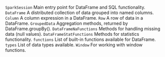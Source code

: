 `SparkSession` Main entry point for DataFrame and SQL functionality.
`DataFrame` A distributed collection of data grouped into named columns.
`Column` A column expression in a DataFrame.
`Row` A row of data in a DataFrame.
`GroupedData` Aggregation methods, returned by DataFrame.groupBy().
`DataFrameNaFunctions` Methods for handling missing data (null values).
`DataFrameStatFunctions` Methods for statistics functionality.
`functions` List of built-in functions available for DataFrame.
`types` List of data types available.
`Window` For working with window functions.
